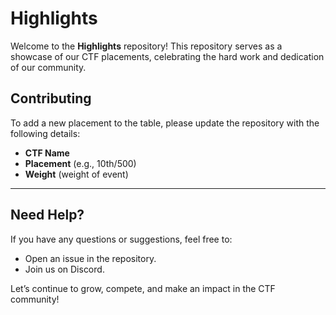 # Highlights

Welcome to the **Highlights** repository! This repository serves as a showcase of our CTF placements, celebrating the hard work and dedication of our community.

## Contributing

To add a new placement to the table, please update the repository with the following details:
- **CTF Name**
- **Placement** (e.g., 10th/500)
- **Weight** (weight of event)

---

## Need Help?

If you have any questions or suggestions, feel free to:
- Open an issue in the repository.
- Join us on Discord.

Let’s continue to grow, compete, and make an impact in the CTF community!
